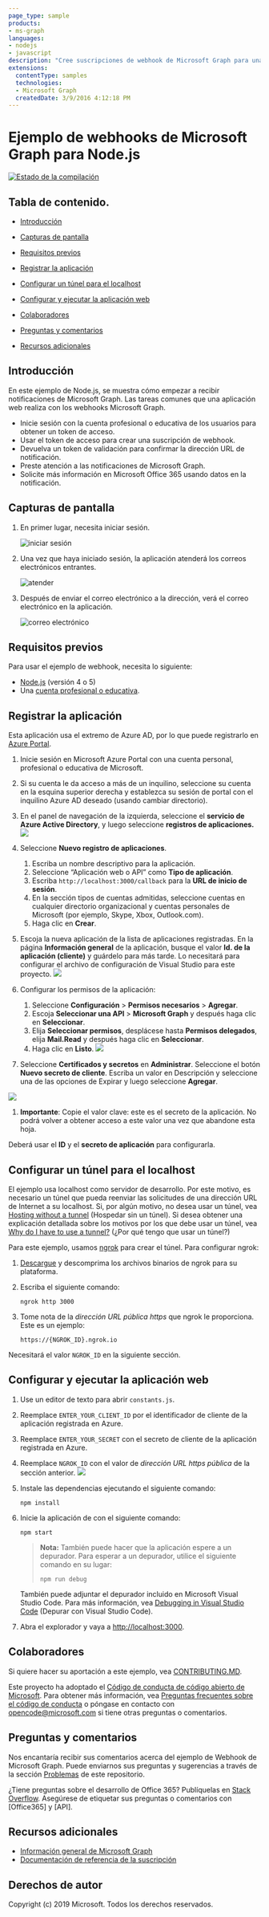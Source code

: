 ```yaml
---
page_type: sample 
products:
- ms-graph
languages:
- nodejs
- javascript
description: "Cree suscripciones de webhook de Microsoft Graph para una aplicación Node.js, para que pueda recibir notificaciones de cambios en los datos de la cuenta de Microsoft de un usuario."
extensions:
  contentType: samples
  technologies:
  - Microsoft Graph
  createdDate: 3/9/2016 4:12:18 PM
---
```

# Ejemplo de webhooks de Microsoft Graph para Node.js

[![Estado de la compilación](https://travis-ci.org/microsoftgraph/nodejs-webhooks-rest-sample.svg)](https://travis-ci.org/microsoftgraph/nodejs-webhooks-rest-sample)

## Tabla de contenido. ##
* [Introducción](#introduction)

* [Capturas de pantalla](#screenshots)

* [Requisitos previos](#prerequisites)

* [Registrar la aplicación](#Register-the-app)

* [Configurar un túnel para el localhost](#Configure-a-tunnel-for-your-localhost)

* [Configurar y ejecutar la aplicación web](#Configure-and-run-the-web-app)

* [Colaboradores](#contributing)

* [Preguntas y comentarios](#Questions-and-Comments)

* [Recursos adicionales](#Additional-resources)


## Introducción
<a name="introduction"></a>

En este ejemplo de Node.js, se muestra cómo empezar a recibir notificaciones de Microsoft Graph. Las tareas comunes que una aplicación web realiza con los webhooks Microsoft Graph.

- Inicie sesión con la cuenta profesional o educativa de los usuarios para obtener un token de acceso.
- Usar el token de acceso para crear una suscripción de webhook.
- Devuelva un token de validación para confirmar la dirección URL de notificación.
- Preste atención a las notificaciones de Microsoft Graph.
- Solicite más información en Microsoft Office 365 usando datos en la notificación.

## Capturas de pantalla
<a name="screenshots"></a>

1. En primer lugar, necesita iniciar sesión.

    ![iniciar sesión](https://user-images.githubusercontent.com/3375461/31968683-c373ad30-b8c6-11e7-9d01-413fab9fd6d5.png)

1. Una vez que haya iniciado sesión, la aplicación atenderá los correos electrónicos entrantes.

    ![atender](https://user-images.githubusercontent.com/3375461/31968718-e19696c4-b8c6-11e7-91f2-f1806be0b134.png)

1. Después de enviar el correo electrónico a la dirección, verá el correo electrónico en la aplicación.

    ![correo electrónico](https://user-images.githubusercontent.com/3375461/31968754-0ce4dafc-b8c7-11e7-8458-8152d598228e.png)

## Requisitos previos
<a name="prerequisites"></a>

Para usar el ejemplo de webhook, necesita lo siguiente:

- [Node.js](https://nodejs.org/) (versión 4 o 5)
- Una [cuenta profesional o educativa](http://dev.office.com/devprogram).

## Registrar la aplicación
<a name="Register-the-app"></a>

Esta aplicación usa el extremo de Azure AD, por lo que puede registrarlo en [Azure Portal](https://ms.portal.azure.com/#blade/Microsoft_AAD_IAM/ApplicationsListBlade).

1. Inicie sesión en Microsoft Azure Portal con una cuenta personal, profesional o educativa de Microsoft.
1. Si su cuenta le da acceso a más de un inquilino, seleccione su cuenta en la esquina superior derecha y establezca su sesión de portal con el inquilino Azure AD deseado (usando cambiar directorio).
1. En el panel de navegación de la izquierda, seleccione el **servicio de Azure Active Directory**, y luego seleccione **registros de aplicaciones.** ![](readme-images/registrations.png)

1. Seleccione **Nuevo registro de aplicaciones**.

    1. Escriba un nombre descriptivo para la aplicación.
    1. Seleccione “Aplicación web o API” como **Tipo de aplicación**.
    1. Escriba `http://localhost:3000/callback` para la **URL de inicio de sesión**.
    1. En la sección tipos de cuentas admitidas, seleccione cuentas en cualquier directorio organizacional y cuentas personales de Microsoft (por ejemplo, Skype, Xbox, Outlook.com).
    1. Haga clic en **Crear**.

1. Escoja la nueva aplicación de la lista de aplicaciones registradas.
En la página **Información general** de la aplicación, busque el valor **Id. de la aplicación (cliente)** y guárdelo para más tarde.
Lo necesitará para configurar el archivo de configuración de Visual Studio para este proyecto.
![](readme-images/client.png)
1. Configurar los permisos de la aplicación:

    1. Seleccione **Configuración** > **Permisos necesarios** > **Agregar**.
    1. Escoja **Seleccionar una API** > **Microsoft Graph** y después haga clic en **Seleccionar**.
    1. Elija **Seleccionar permisos**, desplácese hasta **Permisos delegados**, elija **Mail.Read** y después haga clic en **Seleccionar**.
    1. Haga clic en **Listo**.
	![](readme-images/permissions.png)

1. Seleccione **Certificados y secretos** en **Administrar**. Seleccione el botón **Nuevo secreto de cliente**. Escriba un valor en Descripción y seleccione una de las opciones de Expirar y luego seleccione **Agregar**.

![](readme-images/secrets.png)

1. **Importante**: Copie el valor clave: este es el secreto de la aplicación. No podrá volver a obtener acceso a este valor una vez que abandone esta hoja.

Deberá usar el **ID** y el **secreto de aplicación** para configurarla.

## Configurar un túnel para el localhost

El ejemplo usa localhost como servidor de desarrollo. Por este motivo, es necesario un túnel que pueda reenviar las solicitudes de una dirección URL de Internet a su localhost. Si, por algún motivo, no desea usar un túnel, vea [Hosting without a tunnel](https://github.com/OfficeDev/Microsoft-Graph-Nodejs-Webhooks/wiki/Hosting-the-sample-without-a-tunnel) (Hospedar sin un túnel). Si desea obtener una explicación detallada sobre los motivos por los que debe usar un túnel, vea [Why do I have to use a tunnel?](https://github.com/OfficeDev/Microsoft-Graph-Nodejs-Webhooks/wiki/Why-do-I-have-to-use-a-tunnel) (¿Por qué tengo que usar un túnel?)

Para este ejemplo, usamos [ngrok](https://ngrok.com/) para crear el túnel. Para configurar ngrok:

1. [Descargue](https://ngrok.com/download) y descomprima los archivos binarios de ngrok para su plataforma.
1. Escriba el siguiente comando:

    ```Shell
    ngrok http 3000
    ```

1. Tome nota de la *dirección URL pública https* que ngrok le proporciona. Este es un ejemplo:

    ```http
    https://{NGROK_ID}.ngrok.io
    ```

Necesitará el valor `NGROK_ID` en la siguiente sección.

## Configurar y ejecutar la aplicación web

1. Use un editor de texto para abrir `constants.js`.
1. Reemplace `ENTER_YOUR_CLIENT_ID` por el identificador de cliente de la aplicación registrada en Azure.
1. Reemplace `ENTER_YOUR_SECRET` con el secreto de cliente de la aplicación registrada en Azure.
1. Reemplace `NGROK_ID` con el valor de *dirección URL https pública* de la sección anterior.
![](const)
1. Instale las dependencias ejecutando el siguiente comando:

    ```Shell
    npm install
    ```

1. Inicie la aplicación de con el siguiente comando:

    ```Shell
    npm start
    ```
    > **Nota:** También puede hacer que la aplicación espere a un depurador. Para esperar a un depurador, utilice el siguiente comando en su lugar:
    >
    > ```Shell
    > npm run debug
    > ```
	También puede adjuntar el depurador incluido en Microsoft Visual Studio Code. Para más información, vea [Debugging in Visual Studio Code](https://code.visualstudio.com/Docs/editor/debugging) (Depurar con Visual Studio Code).

1. Abra el explorador y vaya a [http://localhost:3000](http://localhost:3000).

## Colaboradores

Si quiere hacer su aportación a este ejemplo, vea [CONTRIBUTING.MD](/CONTRIBUTING.md).

Este proyecto ha adoptado el [Código de conducta de código abierto de Microsoft](https://opensource.microsoft.com/codeofconduct/). Para obtener más información, vea [Preguntas frecuentes sobre el código de conducta](https://opensource.microsoft.com/codeofconduct/faq/) o póngase en contacto con [opencode@microsoft.com](mailto:opencode@microsoft.com) si tiene otras preguntas o comentarios.

## Preguntas y comentarios

Nos encantaría recibir sus comentarios acerca del ejemplo de Webhook de Microsoft Graph. Puede enviarnos sus preguntas y sugerencias a través de la sección [Problemas](https://github.com/OfficeDev/Microsoft-Graph-NodeJs-Webhooks/issues) de este repositorio.

¿Tiene preguntas sobre el desarrollo de Office 365? Publíquelas en [Stack Overflow](http://stackoverflow.com/questions/tagged/Office365+API). Asegúrese de etiquetar sus preguntas o comentarios con \[Office365] y \[API].

## Recursos adicionales

- [Información general de Microsoft Graph](http://graph.microsoft.io/)
- [Documentación de referencia de la suscripción](https://graph.microsoft.io/en-us/docs/api-reference/beta/resources/subscription)

## Derechos de autor

Copyright (c) 2019 Microsoft. Todos los derechos reservados.
